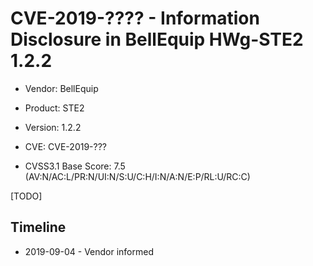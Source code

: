 # CVE-2019-???? - Information Disclosure in BellEquip HWg-STE2 1.2.2

- Vendor: BellEquip

- Product: STE2

- Version: 1.2.2

- CVE: CVE-2019-???

- CVSS3.1 Base Score: 7.5 (AV:N/AC:L/PR:N/UI:N/S:U/C:H/I:N/A:N/E:P/RL:U/RC:C)

[TODO]

## Timeline

* 2019-09-04 - Vendor informed
